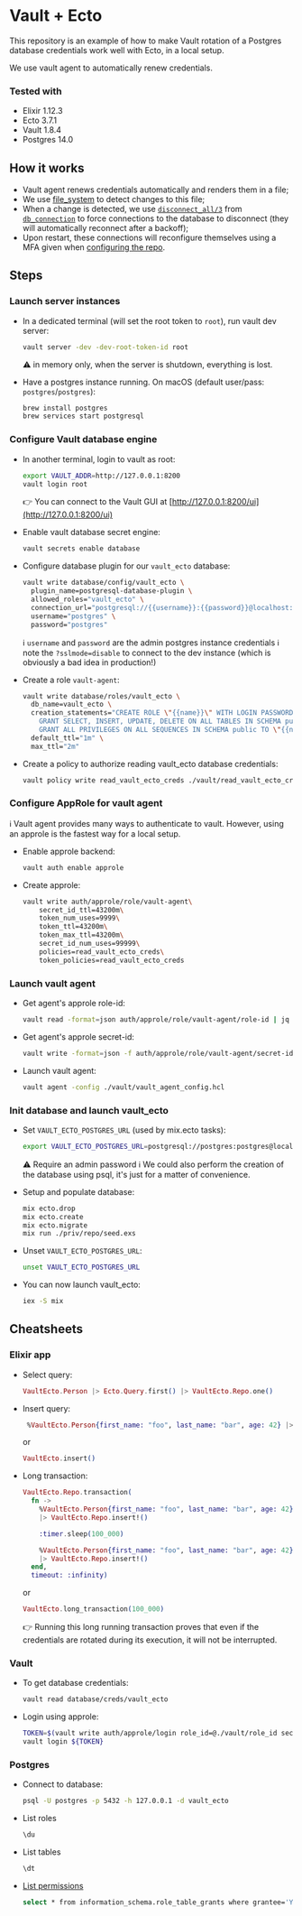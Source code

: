 # Vault + Ecto

This repository is an example of how to make Vault rotation of a Postgres database credentials work well with Ecto, in a local setup.

We use vault agent to automatically renew credentials.

### Tested with

* Elixir 1.12.3
* Ecto 3.7.1
* Vault 1.8.4
* Postgres 14.0

## How it works

- Vault agent renews credentials automatically and renders them in a file;
- We use [file_system](https://hex.pm/packages/file_system) to detect changes to this file;
- When a change is detected, we use [`disconnect_all/3`](https://hexdocs.pm/db_connection/2.4.1/DBConnection.html#disconnect_all/3) from [`db_connection`](https://hex.pm/packages/db_connection) to force connections to the database to disconnect (they will automatically reconnect after a backoff);
- Upon restart, these connections will reconfigure themselves using a MFA given when [configuring the repo](https://github.com/ahamez/vault_ecto/blob/fa88f43c0bdc655e9e69a306b1a78cc930236d9e/config/config.exs#L11).

## Steps

### Launch server instances

* In a dedicated terminal (will set the root token to `root`), run vault dev server:
    ```sh
    vault server -dev -dev-root-token-id root
    ```
    ⚠️ in memory only, when the server is shutdown, everything is lost.

* Have a postgres instance running.
  On macOS (default user/pass: `postgres`/`postgres`):
    ```sh
    brew install postgres
    brew services start postgresql
    ```

### Configure Vault database engine

* In another terminal, login to vault as root:
    ```sh
    export VAULT_ADDR=http://127.0.0.1:8200
    vault login root
    ```
    👉 You can connect to the Vault GUI at [http://127.0.0.1:8200/ui](http://127.0.0.1:8200/ui)

* Enable vault database secret engine:
    ```sh
    vault secrets enable database
    ```

* Configure database plugin for our `vault_ecto` database:
    ```sh
    vault write database/config/vault_ecto \
      plugin_name=postgresql-database-plugin \
      allowed_roles="vault_ecto" \
      connection_url="postgresql://{{username}}:{{password}}@localhost:5432/vault_ecto?sslmode=disable" \
      username="postgres" \
      password="postgres"
    ```
    ℹ️ `username` and `password` are the  admin postgres instance credentials
    ℹ️ note the `?sslmode=disable` to connect to the dev instance (which is obviously a bad idea in production!)

* Create a role `vault-agent`:
    ```sh
    vault write database/roles/vault_ecto \
      db_name=vault_ecto \
      creation_statements="CREATE ROLE \"{{name}}\" WITH LOGIN PASSWORD '{{password}}' VALID UNTIL '{{expiration}}';\
        GRANT SELECT, INSERT, UPDATE, DELETE ON ALL TABLES IN SCHEMA public TO \"{{name}}\";\
        GRANT ALL PRIVILEGES ON ALL SEQUENCES IN SCHEMA public TO \"{{name}}\"; " \
      default_ttl="1m" \
      max_ttl="2m"
    ```

* Create a policy to authorize reading vault_ecto database credentials:
    ```sh
    vault policy write read_vault_ecto_creds ./vault/read_vault_ecto_creds_policy.hcl
    ```

### Configure AppRole for vault agent

ℹ️ Vault agent provides many ways to authenticate to vault. However, using an approle is the fastest way for a local setup.

* Enable approle backend:
    ```sh
    vault auth enable approle
    ```

* Create approle:
    ```sh
    vault write auth/approle/role/vault-agent\
        secret_id_ttl=43200m\
        token_num_uses=9999\
        token_ttl=43200m\
        token_max_ttl=43200m\
        secret_id_num_uses=99999\
        policies=read_vault_ecto_creds\
        token_policies=read_vault_ecto_creds
    ```

### Launch vault agent


* Get agent's approle role-id:
    ```sh
    vault read -format=json auth/approle/role/vault-agent/role-id | jq -r '.data.role_id' > ./vault/role_id
    ```

* Get agent's approle secret-id:
    ```sh
    vault write -format=json -f auth/approle/role/vault-agent/secret-id | jq -r '.data.secret_id' > ./vault/secret_id
    ```

* Launch vault agent:
    ```sh
    vault agent -config ./vault/vault_agent_config.hcl
    ```

### Init database and launch vault_ecto

* Set `VAULT_ECTO_POSTGRES_URL` (used by mix.ecto tasks):
    ```sh
    export VAULT_ECTO_POSTGRES_URL=postgresql://postgres:postgres@localhost:5432/vault_ecto
    ```
    ⚠️ Require an admin password
    ℹ️ We could also perform the creation of the database using psql, it's just for a matter of convenience.

* Setup and populate database:
    ```sh
    mix ecto.drop
    mix ecto.create
    mix ecto.migrate
    mix run ./priv/repo/seed.exs
    ```

* Unset `VAULT_ECTO_POSTGRES_URL`:
    ```sh
    unset VAULT_ECTO_POSTGRES_URL
    ```

* You can now launch vault_ecto:
    ```sh
    iex -S mix
    ```


## Cheatsheets

### Elixir app

* Select query:
    ```elixir
    VaultEcto.Person |> Ecto.Query.first() |> VaultEcto.Repo.one()
    ```

* Insert query:
    ```elixir
     %VaultEcto.Person{first_name: "foo", last_name: "bar", age: 42} |> VaultEcto.Repo.insert()
    ```
    or
    ```elixir
    VaultEcto.insert()
    ```

* Long transaction:
    ```elixir
    VaultEcto.Repo.transaction(
      fn ->
        %VaultEcto.Person{first_name: "foo", last_name: "bar", age: 42}
        |> VaultEcto.Repo.insert!()

        :timer.sleep(100_000)

        %VaultEcto.Person{first_name: "foo", last_name: "bar", age: 42}
        |> VaultEcto.Repo.insert!()
      end,
      timeout: :infinity)
    ```
    or
    ```elixir
    VaultEcto.long_transaction(100_000)
    ```
    👉 Running this long running transaction proves that even if the credentials are rotated during its execution,
    it will not be interrupted.

### Vault

* To get database credentials:
    ```sh
    vault read database/creds/vault_ecto
    ```

* Login using approle:
    ```sh
    TOKEN=$(vault write auth/approle/login role_id=@./vault/role_id secret_id=@./vault/secret_id -format=json | jq -r '.auth.client_token')
    vault login ${TOKEN}
    ```

### Postgres

* Connect to database:
    ```sh
    psql -U postgres -p 5432 -h 127.0.0.1 -d vault_ecto
    ```
* List roles
    ```sh
    \du
    ```

* List tables
    ```sh
    \dt
    ```

* [List permissions](https://stackoverflow.com/a/40759633/21584)
    ```sh
    select * from information_schema.role_table_grants where grantee='YOUR_USER';
    ```
